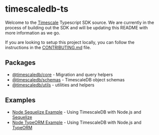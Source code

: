 # timescaledb-ts

Welcome to the [Timescale](https://www.timescale.com/) Typescript SDK source. We are currently in the process of building out the SDK and will be updating this README with more information as we go.

If you are looking to setup this project locally, you can follow the instructions in the [CONTRIBUTING.md](./CONTRIBUTING.md) file.

## Packages

- [@timescaledb/core](./packages/core/README.md) - Migration and query helpers
- [@timescaledb/schemas](./packages/schemas/README.md) - TimescaleDB object schemas
- [@timescaledb/utils](./packages/utils/README.md) - utilities and helpers

## Examples

- [Node Sequelize Example](./examples/node-sequelize/README.md) - Using TimescaleDB with Node.js and [Sequelize](https://sequelize.org/)
- [Node TypeORM Example](./examples/node-typeorm/README.md) - Using TimescaleDB with Node.js and [TypeORM](https://typeorm.io/)
